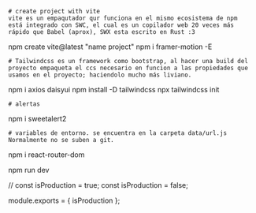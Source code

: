     # create project with vite
    vite es un empaqutador qur funciona en el mismo ecosistema de npm
    está integrado con SWC, el cual es un copilador web 20 veces más rápido que Babel (aprox), SWX esta escrito en Rust :3
npm create vite@latest "name project"
npm i framer-motion -E

    # Tailwindcss es un framework como bootstrap, al hacer una build del proyecto empaqueta el ccs necesario en funcion a las propiedades que usamos en el proyecto; haciendolo mucho más liviano. 
npm i axios  daisyui
npm install -D tailwindcss
npx tailwindcss init

    # alertas
npm i sweetalert2 

    # variables de entorno. se encuentra en la carpeta data/url.js Normalmente no se suben a git.

npm i react-router-dom

npm run dev



// const isProduction = true;
const isProduction = false;

module.exports = { isProduction };

